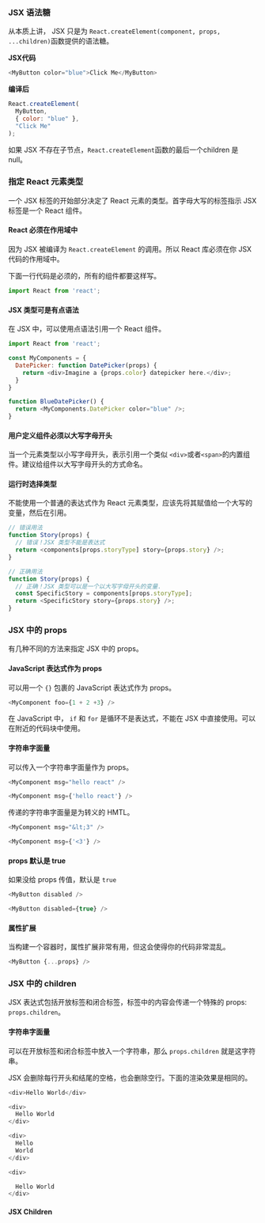 ### JSX 语法糖

从本质上讲， JSX 只是为 `React.createElement(component, props, ...children)`函数提供的语法糖。

**JSX代码**

```js
<MyButton color="blue">Click Me</MyButton>
```

**编译后**

```js
React.createElement(
  MyButton,
  { color: "blue" },
  "Click Me"
);
```

如果 JSX 不存在子节点，`React.createElement`函数的最后一个children 是 null。

### 指定 React 元素类型

一个 JSX 标签的开始部分决定了 React 元素的类型。首字母大写的标签指示 JSX 标签是一个 React 组件。

#### React 必须在作用域中

因为 JSX 被编译为 `React.createElement` 的调用。所以 React 库必须在你 JSX 代码的作用域中。

下面一行代码是必须的，所有的组件都要这样写。

```js
import React from 'react';
```

#### JSX 类型可是有点语法

在 JSX 中，可以使用点语法引用一个 React 组件。

```js
import React from 'react';

const MyComponents = {
  DatePicker: function DatePicker(props) {
    return <div>Imagine a {props.color} datepicker here.</div>;
  }
}

function BlueDatePicker() {
  return <MyComponents.DatePicker color="blue" />;
}
```

#### 用户定义组件必须以大写字母开头

当一个元素类型以小写字母开头，表示引用一个类似 `<div>`或者`<span>`的内置组件。建议给组件以大写字母开头的方式命名。

#### 运行时选择类型

不能使用一个普通的表达式作为 React 元素类型，应该先将其赋值给一个大写的变量，然后在引用。

```js
// 错误用法
function Story(props) {
  // 错误！JSX 类型不能是表达式
  return <components[props.storyType] story={props.story} />;
}

// 正确用法
function Story(props) {
  // 正确！JSX 类型可以是一个以大写字母开头的变量.
  const SpecificStory = components[props.storyType];
  return <SpecificStory story={props.story} />;
}
```

### JSX 中的 props

有几种不同的方法来指定 JSX 中的 props。

#### JavaScript 表达式作为 props

可以用一个 `{}` 包裹的 JavaScript 表达式作为 props。

```js
<MyComponent foo={1 + 2 +3} />
```

在 JavaScript 中， `if` 和 `for` 是循环不是表达式，不能在 JSX 中直接使用。可以在附近的代码块中使用。

#### 字符串字面量

可以传入一个字符串字面量作为 props。

```js
<MyComponent msg="hello react" />

<MyComponent msg={'hello react'} />
```

传递的字符串字面量是为转义的 HMTL。

```js
<MyComponent msg="&lt;3" />

<MyComponent msg={'<3'} />
```

#### props 默认是 true

如果没给 props 传值，默认是 `true`

```js
<MyButton disabled />

<MyButton disabled={true} />
```
#### 属性扩展

当构建一个容器时，属性扩展非常有用，但这会使得你的代码非常混乱。

```js
<MyButton {...props} />
```

### JSX 中的 children

JSX 表达式包括开放标签和闭合标签，标签中的内容会传递一个特殊的 props: `props.children`。

#### 字符串字面量

可以在开放标签和闭合标签中放入一个字符串，那么 `props.children` 就是这字符串。

JSX 会删除每行开头和结尾的空格，也会删除空行。下面的渲染效果是相同的。

```js
<div>Hello World</div>

<div>
  Hello World
</div>

<div>
  Hello
  World
</div>

<div>

  Hello World
</div>
```

#### JSX Children










































